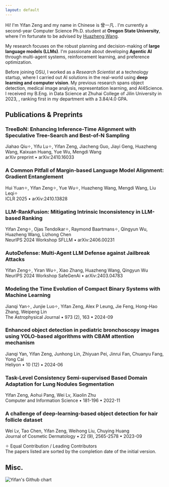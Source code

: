 ```yaml
---
layout: default
---
```


Hi! I'm Yifan Zeng and my name in Chinese is 曾一凡 . I'm currently a second-year Computer Science Ph.D. student at **Oregon State University**, where I'm fortunate to be advised by [Huazheng Wang](https://huazhengwang.github.io/).

My research focuses on the robust planning and decision-making of **large language models (LLMs)**.
I'm passionate about developing **Agentic AI** through multi-agent systems, reinforcement learning, and preference optimization.

Before joining OSU, I worked as a *Research Scientist* at a technology startup, where I carried out AI solutions in the real-world using **deep learning and computer vision**.
My previous research spans object detection, medical image analysis, representation learning, and AI4Science.
I received my B.Eng. in Data Science at Zhuhai College of Jilin University in 2023, , ranking first in my department with a 3.84/4.0 GPA.

<!-- ## News and Updates -->


## Publications & Preprints

<div class="publications-container">
    <div class="publication-item">
        <h3 class="publication-title">TreeBoN: Enhancing Inference-Time Alignment with Speculative Tree-Search and Best-of-N Sampling</h3>
        <div class="publication-authors">
            Jiahao Qiu✧, Yifu Lu✧, <span class="highlighted-author">Yifan Zeng</span>, Jiacheng Guo, Jiayi Geng, Huazheng Wang, Kaixuan Huang, Yue Wu, Mengdi Wang
        </div>
        <div class="publication-info">
            <span class="publication-venue">arXiv preprint</span>
            <span class="publication-separator">•</span>
            <span class="publication-date">arXiv:2410.16033</span>
        </div>
    </div>
</div>

<div class="publications-container">
    <div class="publication-item">
        <h3 class="publication-title">A Common Pitfall of Margin-based Language Model Alignment: Gradient Entanglement</h3>
        <div class="publication-authors">
            Hui Yuan✧, <span class="highlighted-author">Yifan Zeng</span>✧, Yue Wu✧, Huazheng Wang, Mengdi Wang, Liu Leqi✧
        </div>
        <div class="publication-info">
            <span class="publication-venue">ICLR 2025</span>
            <span class="publication-separator">•</span>
            <span class="publication-date">arXiv:2410.13828</span>
        </div>
    </div>
</div>

<div class="publications-container">
    <div class="publication-item">
        <h3 class="publication-title">LLM-RankFusion: Mitigating Intrinsic Inconsistency in LLM-based Ranking</h3>
        <div class="publication-authors">
            <span class="highlighted-author">Yifan Zeng</span>✧, Ojas Tendolkar✧, Raymond Baartmans✧, Qingyun Wu, Huazheng Wang, Lizhong Chen
        </div>
        <div class="publication-info">
            <span class="publication-venue">NeurIPS 2024 Workshop SFLLM</span>
            <span class="publication-separator">•</span>
            <span class="publication-date">arXiv:2406.00231</span>
        </div>
    </div>
</div>

<div class="publications-container">
    <div class="publication-item">
        <h3 class="publication-title">AutoDefense: Multi-Agent LLM Defense against Jailbreak Attacks</h3>
        <div class="publication-authors">
            <span class="highlighted-author">Yifan Zeng</span>✧, Yiran Wu✧, Xiao Zhang, Huazheng Wang, Qingyun Wu
        </div>
        <div class="publication-info">
            <span class="publication-venue">NeurIPS 2024 Workshop SafeGenAi</span>
            <span class="publication-separator">•</span>
            <span class="publication-date">arXiv:2403.04783</span>
        </div>
    </div>
</div>

<div class="publications-container">
    <div class="publication-item">
        <h3 class="publication-title">Modeling the Time Evolution of Compact Binary Systems with Machine Learning</h3>
        <div class="publication-authors">
            Jianqi Yan✧, Junjie Luo✧, <span class="highlighted-author">Yifan Zeng</span>, Alex P Leung, Jie Feng, Hong-Hao Zhang, Weipeng Lin
        </div>
        <div class="publication-info">
            <span class="publication-venue">The Astrophysical Journal</span>
            <span class="publication-separator">•</span>
            <span class="publication-date">973 (2), 163</span>
            <span class="publication-separator">•</span>
            <span class="publication-date">2024-09</span>
        </div>
    </div>
</div>

<div class="publications-container">
    <div class="publication-item">
        <h3 class="publication-title">Enhanced object detection in pediatric bronchoscopy images using YOLO-based algorithms with CBAM attention mechanism</h3>
        <div class="publication-authors">
            Jianqi Yan, <span class="highlighted-author">Yifan Zeng</span>, Junhong Lin, Zhiyuan Pei, Jinrui Fan, Chuanyu Fang, Yong Cai
        </div>
        <div class="publication-info">
            <span class="publication-venue">Heliyon</span>
            <span class="publication-separator">•</span>
            <span class="publication-date">10 (12)</span>
            <span class="publication-separator">•</span>
            <span class="publication-date">2024-06</span>
        </div>
    </div>
</div>


<div class="publications-container">
    <div class="publication-item">
        <h3 class="publication-title">Task-Level Consistency Semi-supervised Based Domain Adaptation for Lung Nodules Segmentation</h3>
        <div class="publication-authors">
            <span class="highlighted-author">Yifan Zeng</span>, Aohui Pang, Wei Lv, Xiaolin Zhu
        </div>
        <div class="publication-info">
            <span class="publication-venue">Computer and Information Science</span>
            <span class="publication-separator">•</span>
            <span class="publication-date">181-196</span>
            <span class="publication-separator">•</span>
            <span class="publication-date">2022-11</span>
        </div>
    </div>
</div>


<div class="publications-container">
    <div class="publication-item">
        <h3 class="publication-title">A challenge of deep‐learning‐based object detection for hair follicle dataset</h3>
        <div class="publication-authors">
            Wei Lv, Tao Chen, <span class="highlighted-author">Yifan Zeng</span>, Weihong Liu, Chuying Huang
        </div>
        <div class="publication-info">
            <span class="publication-venue">Journal of Cosmetic Dermatology</span>
            <span class="publication-separator">•</span>
            <span class="publication-date">22 (9), 2565-2578</span>
            <span class="publication-separator">•</span>
            <span class="publication-date">2023-09</span>
        </div>
    </div>
</div>

✧ Equal Contribution / Leading Contributors <br>
The papers listed are sorted by the completion date of the initial version.

## Misc.

<img src="http://ghchart.rshah.org/XHMY" alt="Yifan's Github chart" />